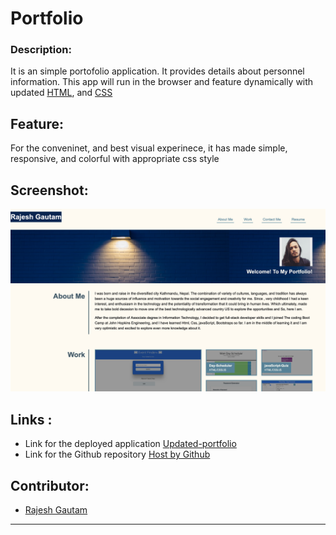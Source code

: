 # Portfolio

### Description:

It is an simple portofolio application. It provides details about personnel information.  This app will run in the browser and feature dynamically with updated [HTML](https://developer.mozilla.org/en-US/docs/Web/HTML), and [CSS](https://developer.mozilla.org/en-US/docs/Web/CSS)

## Feature:

 For the conveninet, and best visual experinece, it has made simple, responsive, and colorful with appropriate css style 
 


## Screenshot:

   ![](./assets/images/how-it-look.png) 


## Links :

* Link for the deployed application [Updated-portfolio](https://rajesh295-dev.github.io/updated-portfolio/)
* Link for the Github repository [Host by Github](https://github.com/Rajesh295-dev/updated-portfolio)



## Contributor:

* [Rajesh Gautam](https://github.com/Rajesh295-dev)

- - -
